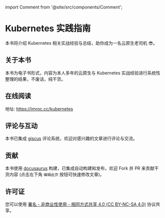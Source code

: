 import Comment from '@site/src/components/Comment';

# Kubernetes 实践指南

本书将介绍 Kubernetes 相关实战经验与总结，助你成为一名云原生老司机 😎。

## 关于本书

本书为电子书形式，内容为本人多年的云原生与 Kubernetes 实战经验进行系统性整理的结果，不废话，纯干货。

## 在线阅读

地址: https://imroc.cc/kubernetes

## 评论与互动

本书已集成 [giscus](https://giscus.app/zh-CN) 评论系统，欢迎对感兴趣的文章进行评论与交流。

## 贡献

本书使用 [docusaurus](https://docusaurus.io/) 构建，已集成自动构建和发布，欢迎 Fork 并 PR 来贡献干货内容 (点击左下角 `编辑此页` 按钮可快速修改文章)。

## 许可证

您可以使用 [署名 - 非商业性使用 - 相同方式共享 4.0 (CC BY-NC-SA 4.0)](https://creativecommons.org/licenses/by-nc-sa/4.0/deed.zh) 协议共享。

<Comment/>
